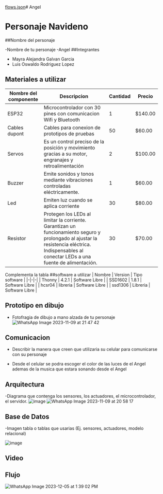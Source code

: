 [flows.json](https://github.com/Ale0515-GG/Angel/files/13572076/flows.json)# Angel

# Personaje Navideno

##Nombre del personaje

-Nombre de tu personaje
-Angel
##Integrantes
- Mayra Alejandra Galvan Garcia
- Luis Oswaldo Rodriguez Lopez

## Materiales a utilizar

|Nombre del componente|Descripcion|Cantidad|Precio|
|-|-|-|-|
|ESP32|Microcontrolador con 30 pines con comunicacion Wifi y Bluetooth|1|$140.00|
|Cables dupont|Cables para conexion de prototipos de pruebas|50|$60.00|
|Servos|Es un control preciso de la posición y movimiento gracias a su motor, engranajes y retroalimentación|2|$100.00|
|Buzzer|Emite sonidos y tonos mediante vibraciones controladas eléctricamente.|1|$60.00|
|Led|Emiten luz cuando se aplica corriente|30|$80.00|
|Resistor|Protegen los LEDs al limitar la corriente. Garantizan un funcionamiento seguro y prolongado al ajustar la resistencia eléctrica. Indispensables al conectar LEDs a una fuente de alimentación.|30|$70.00|

Complementa la tabla
##software a utilizar
| Nombre | Version | Tipo software |
|-|-|-|
| Thonny | 4.2.1 | Software Libre |
| SSD1602 | 1.8.1 | Software Libre |
| hcsr04 | libreria | Software Libre |
| ssd1306 | Libreria | Software Libre |

## Prototipo en dibujo
- Fotofragia de dibujo a mano alzada de tu personaje
![WhatsApp Image 2023-11-09 at 21 47 42](https://github.com/Ale0515-GG/Angel/assets/116208731/d7e2c8d1-2b71-403b-818e-f0f70606bcec)



## Comunicacion
- Describir la manera que creen que utilizaria su celular para comunicarse con su personaje

- Desde el celular se podra escoger el color de las luces de el Angel ademas de la musica que estara sonando desde el Angel

## Arquitectura
-Diagrama que contenga los sensores, los actuadores, el microcontrolador, el servidor.
![image](https://github.com/Ale0515-GG/Angel/assets/116208731/4e00b3db-4a59-461f-afdb-782ad32fad22)
![WhatsApp Image 2023-11-09 at 20 58 17](https://github.com/Ale0515-GG/Angel/assets/116208731/cece174d-841c-418e-a8c0-6c537a9f0381)


## Base de Datos
-Imagen tabla o tablas que usarias (Ej. sensores, actuadores, modelo relacional)

![image](https://github.com/Ale0515-GG/Angel/assets/116208731/c893a0c4-39ae-4e6c-be09-20eb2ad24e83)

## Video


## Flujo
![WhatsApp Image 2023-12-05 at 1 39 02 PM](https://github.com/Ale0515-GG/Angel/assets/116208731/e2f8a477-c710-47b9-a788-a7bb11152ec1)


